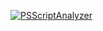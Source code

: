 [![PSScriptAnalyzer](https://github.com/pysh/embs_joiner/actions/workflows/dotnet-desktop.yml/badge.svg)](https://github.com/pysh/embs_joiner/actions/workflows/dotnet-desktop.yml)
